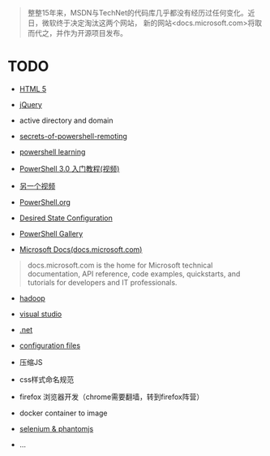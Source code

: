 >整整15年来，MSDN与TechNet的代码库几乎都没有经历过任何变化。近日，微软终于决定淘汰这两个网站，
>新的网站<docs.microsoft.com>将取而代之，并作为开源项目发布。

# TODO

* [HTML 5](https://developer.mozilla.org/en-US/docs/Web/Guide/HTML/HTML5)
* [jQuery](http://jquery.com/)

* active directory and domain
* [secrets-of-powershell-remoting](https://github.com/devops-collective-inc/secrets-of-powershell-remoting/blob/master/SUMMARY.md)
* [powershell learning](https://docs.microsoft.com/zh-cn/powershell/)
* [PowerShell 3.0 入门教程(视频)](https://mva.microsoft.com/zh-cn/training-courses/-power-shell-30-14443?l=j1ngD3PkB_7800115888)
* [另一个视频](http://www.pstips.net/powershell-v3-basic/#%E8%AF%BE%E7%A8%8B%205%20:%20%E6%B7%B1%E5%85%A5%E6%8E%A2%E8%AE%A8%E7%AE%A1%E9%81%93)
* [PowerShell.org](https://powershell.org/)
* [Desired State Configuration](https://docs.microsoft.com/en-us/powershell/dsc/overview)
* [PowerShell Gallery](https://www.powershellgallery.com/)

* [Microsoft Docs(docs.microsoft.com)](https://docs.microsoft.com/en-us/)
> docs.microsoft.com is the home for Microsoft technical documentation, API reference, code examples,
> quickstarts, and tutorials for developers and IT professionals.

* [hadoop](http://hadoop.apache.org/)

* [visual studio](https://docs.microsoft.com/en-us/visualstudio/ide/index)
* [.net](https://docs.microsoft.com/en-us/dotnet/welcome)
* [configuration files](https://docs.microsoft.com/en-us/dotnet/framework/configure-apps/index)
* 压缩JS
* css样式命名规范
* firefox 浏览器开发（chrome需要翻墙，转到firefox阵营）
* docker container to image 
* [selenium & phantomjs](https://www.cnblogs.com/endlock/p/6423613.html)
* ...
